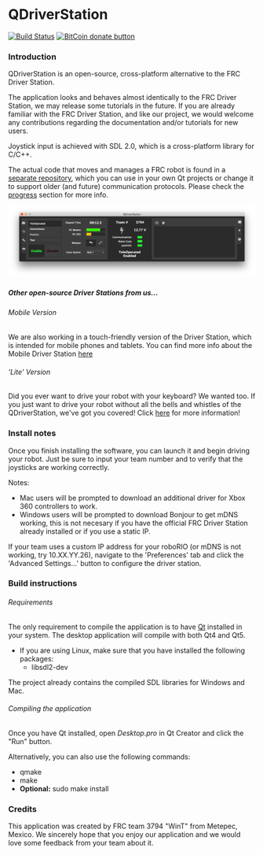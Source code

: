 # QDriverStation

[![Build Status](https://travis-ci.org/WinT-3794/QDriverStation.svg?branch=master)](https://travis-ci.org/WinT-3794/QDriverStation)
[![BitCoin donate button](https://img.shields.io/badge/bitcoin-donate-yellow.svg)](https://blockchain.info/address/1K85yLxjuqUmhkjP839R7C23XFhSxrefMx "Donate once-off to this project using BitCoin")

### Introduction

QDriverStation is an open-source, cross-platform alternative to the FRC Driver Station.

The application looks and behaves almost identically to the FRC Driver Station, we may release some tutorials in the future. If you are already familiar with the FRC Driver Station, and like our project, we would welcome any contributions regarding the documentation and/or tutorials for new users.

Joystick input is achieved with SDL 2.0, which is a cross-platform library for C/C++.

The actual code that moves and manages a FRC robot is found in a [separate repository](https://github.com/WinT-3794/LibDS), which you can use in your own Qt projects or change it to support older (and future) communication protocols. Please check the [progress](https://github.com/WinT-3794/LibDS#progress) section for more info.

[![Screenshot](/etc/screenshots/Mac.png)](https://raw.githubusercontent.com/WinT-3794/QDriverStation/master/etc/screenshots/Mac.png)

##### Other open-source Driver Stations from us...

###### Mobile Version

We are also working in a touch-friendly version of the Driver Station, which is intended for mobile phones and tablets. You can find more info about the Mobile Driver Station [here](http://github.com/wint-3794/ds-mobile)

###### 'Lite' Version

Did you ever want to drive your robot with your keyboard? We wanted too. If you just want to drive your robot without all the bells and whistles of the QDriverStation, we've got you covered! Click [here](http://github.com/wint-3794/ds-lite) for more information!

### Install notes

Once you finish installing the software, you can launch it and begin driving your robot. Just be sure to input your team number and to verify that the joysticks are working correctly. 

Notes:
- Mac users will be prompted to download an additional driver for Xbox 360 controllers to work.
- Windows users will be prompted to download Bonjour to get mDNS working, this is not necesary if you have the official FRC Driver Station already installed or if you use a static IP.

If your team uses a custom IP address for your roboRIO (or mDNS is not working, try 10.XX.YY.26), navigate to the 'Preferences' tab and click the 'Advanced Settings...' button to configure the driver station.

### Build instructions

###### Requirements

The only requirement to compile the application is to have [Qt](http://www.qt.io/download-open-source/) installed in your system. The desktop application will compile with both Qt4 and Qt5.

- If you are using Linux, make sure that you have installed the following packages:
    - libsdl2-dev
    
The project already contains the compiled SDL libraries for Windows and Mac.

###### Compiling the application

Once you have Qt installed, open *Desktop.pro* in Qt Creator and click the "Run" button.

Alternatively, you can also use the following commands:
- qmake
- make
- **Optional:** sudo make install

### Credits

This application was created by FRC team 3794 "WinT" from Metepec, Mexico. We sincerely hope that you enjoy our application and we would love some feedback from your team about it.
